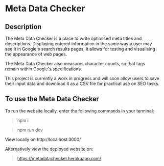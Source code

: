 # Meta Data Checker 

## Description 

The Meta Data Checker is a place to write optimised meta titles and descriptions. Displaying entered information in the same way a user may see it in Google's search results pages, it allows for testing and visualising the appearance of web pages. 

The Meta Data Checker also measures character counts, so that tags remain within Google's specifications.

This project is currently a work in progress and will soon allow users to save their input data and download it as a CSV file for practical use on SEO tasks.

## To use the Meta Data Checker

To run the website locally, enter the following commands in your terminal:

> npm i

> npm run dev

View locally on http://localhost:3000/

Alternatively view the deployed website on:

> https://metadatachecker.herokuapp.com/

